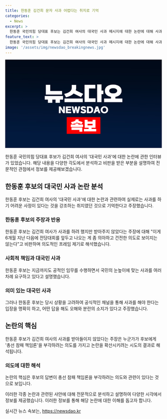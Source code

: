 ```yaml
---
title: 한동훈 김건희 문자 사과 어렵다는 취지로 기억
categories:
  - News
excerpt: >
  한동훈 국민의힘 당대표 후보는 김건희 여사의 대국민 사과 메시지에 대한 논란에 대해 사과가 어려운 사정이 있었고, 사과 요청은 계속됐다고 반박했다. 그는 공식적인 채널을 통해 사과해야 한다는 입장이 명확하고 어떤 답을 해도 오해 소지가 있다며 비판했다. 논란은 후보의 의도를 오해한 것으로 보이며, 국민의 눈높이에 맞는 사과를 요구했다고 강조했다.
feature_text: >
  한동훈 국민의힘 당대표 후보는 김건희 여사의 대국민 사과 메시지에 대한 논란에 대해 사과가 어려운 사정이 있었고, 사과 요청은 계속됐다고 반박했다. 그는 공식적인 채널을 통해 사과해야 한다는 입장이 명확하고 어떤 답을 해도 오해 소지가 있다며 비판했다. 논란은 후보의 의도를 오해한 것으로 보이며, 국민의 눈높이에 맞는 사과를 요구했다고 강조했다.
image: '/assets/img/newsdao_breakingnews.jpg'
---
```


<p><img src="/assets/img/newsdao_breakingnews.jpg" alt="cryptoinkorea 속보" /></p>

<p>한동훈 국민의힘 당대표 후보가 김건희 여사의 '대국민 사과'에 대한 논란에 관한 인터뷰가 있었습니다. 해당 내용을 다양한 각도에서 분석하고 비판을 받은 부분을 설명하여 전문적인 관점에서 정보를 제공해보겠습니다.</p>

<h2 data-ke-size="size26">한동훈 후보의 대국민 사과 논란 분석</h2>

<p data-ke-size="size16">한동훈 후보는 김건희 여사의 '대국민 사과'에 대한 논란과 관련하여 실제로는 사과를 하기 어려운 사정이 있다는 것을 강조하는 취지였던 것으로 기억한다고 주장했습니다.</p>

<h3>한동훈 후보의 주장과 반응</h3>

<p>한동훈 후보는 김건희 여사가 사과를 하려 했지만 받아주지 않았다는 주장에 대해 "이게 6개월 지난 다음에 전당대회를 앞두고 나오는 게 좀 의아하고 건전한 의도로 보이지는 않는다"고 비판하며 의도적인 프레임 제기로 해석했습니다.</p>

<h3>사회적 책임과 대국민 사과</h3>

<p>한동훈 후보는 지금까지도 공적인 임무를 수행하면서 국민의 눈높이에 맞는 사과를 여러 차례 요구하고 있다고 설명했습니다.</p>

<h3>의미 있는 대국민 사과</h3>

<p>그러나 한동훈 후보는 당시 상황을 고려하여 공식적인 채널을 통해 사과를 해야 한다는 입장을 명확히 하고, 어떤 답을 해도 오해와 분란의 소지가 있다고 주장했습니다.</p>

<h2 data-ke-size="size26">논란의 핵심</h2>

<p data-ke-size="size16">한동훈 후보가 김건희 여사의 사과를 받아들이지 않았다는 주장은 누군가가 후보에게 '총선 참패 책임론'을 부각하려는 의도를 가지고 논란을 확산시키려는 시도의 결과로 해석됩니다.</p>

<h3>의도에 대한 해석</h3>

<p>논란의 핵심은 후보의 답변이 총선 참패 책임론을 부각하려는 의도와 관련이 있다는 것으로 보입니다.</p>

<p>이러한 각종 논란과 관련된 사안에 대해 전문적으로 분석하고 설명하여 다양한 시각에서 정보를 제공했습니다. 이러한 정보를 통해 해당 논란에 대한 이해를 돕고자 합니다.</p>
실시간 뉴스 속보는, <a href="https://newsdao.kr" rel="dofollow">https://newsdao.kr</a>


